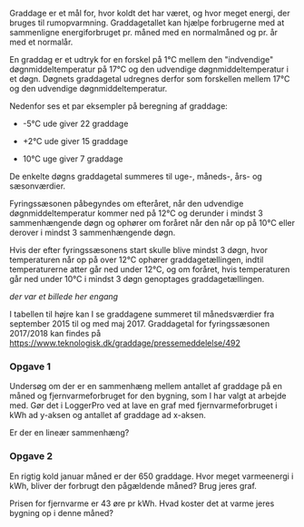 Graddage er et mål for, hvor koldt det har været, og hvor meget energi,
der bruges til rumop­varm­ning. Graddagetallet kan hjælpe forbrugerne
med at sammenligne energifor­bruget pr. måned med en normalmåned og pr.
år med et normalår.

En graddag er et udtryk for en forskel på 1°C mellem den \"indvendige\"
døgnmiddel­tempera­tur på 17°C og den udvendige døgnmiddeltemperatur i
et døgn. Døgnets graddagetal udregnes derfor som forskellen mellem 17°C
og den udvendige døgnmiddeltemperatur.

Nedenfor ses et par eksempler på beregning af graddage:

-   -5°C ude giver 22 graddage

-   +2°C ude giver 15 graddage

-   10°C uge giver 7 graddage

De enkelte døgns graddagetal summeres til uge-, måneds-, års- og
sæsonværdier.

Fyrings­sæsonen påbegyndes om efteråret, når den udvendige
døgnmiddeltemperatur kommer ned på 12°C og derunder i mindst 3
sammenhængende døgn og ophører om foråret når den når op på 10°C eller
derover i mindst 3 sammenhængende døgn.

Hvis der efter fyringssæsonens start skulle blive mindst 3 døgn, hvor
temperaturen når op på over 12°C ophører graddagetællingen, indtil
temperaturerne atter går ned under 12°C, og om foråret, hvis
temperaturen går ned under 10°C i mindst 3 døgn genoptages
graddagetællingen.

*der var et billede her engang*

I tabellen til højre kan I se graddagene summeret til månedsværdier fra
september 2015 til og med maj 2017. Graddagetal for fyringssæsonen
2017/2018 kan findes på
<https://www.teknologisk.dk/graddage/pressemeddelelse/492>

### Opgave 1

Undersøg om der er en sammenhæng mellem antallet af graddage på en måned
og fjernvarmeforbruget for den bygning, som I har valgt at arbejde med.
Gør det i LoggerPro ved at lave en graf med fjernvarmeforbruget i kWh ad
y-aksen og antallet af graddage ad x-aksen.

Er der en lineær sammenhæng?

### Opgave 2

En rigtig kold januar måned er der 650 graddage. Hvor meget varmeenergi
i kWh, bliver der forbrugt den pågældende måned? Brug jeres graf.

Prisen for fjernvarme er 43 øre pr kWh. Hvad koster det at varme jeres
bygning op i denne måned?
